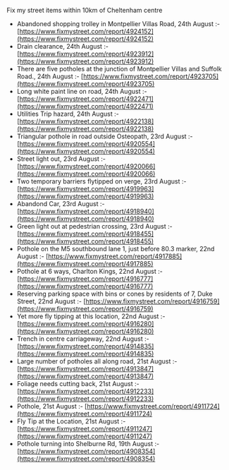 Fix my street items within 10km of Cheltenham centre

<!-- fix_marker starts -->

- Abandoned shopping trolley in Montpellier Villas Road, 24th August :- [https://www.fixmystreet.com/report/4924152](https://www.fixmystreet.com/report/4924152)
- Drain clearance, 24th August :- [https://www.fixmystreet.com/report/4923912](https://www.fixmystreet.com/report/4923912)
- There are five potholes at the junction of Montpellier Villas and Suffolk Road., 24th August :- [https://www.fixmystreet.com/report/4923705](https://www.fixmystreet.com/report/4923705)
- Long white paint line on road, 24th August :- [https://www.fixmystreet.com/report/4922471](https://www.fixmystreet.com/report/4922471)
- Utilities Trip hazard, 24th August :- [https://www.fixmystreet.com/report/4922138](https://www.fixmystreet.com/report/4922138)
- Triangular pothole in road outside Osteopath, 23rd August :- [https://www.fixmystreet.com/report/4920554](https://www.fixmystreet.com/report/4920554)
- Street light out, 23rd August :- [https://www.fixmystreet.com/report/4920066](https://www.fixmystreet.com/report/4920066)
- Two temporary barriers flytipped on verge, 23rd August :- [https://www.fixmystreet.com/report/4919963](https://www.fixmystreet.com/report/4919963)
- Abandond Car, 23rd August :- [https://www.fixmystreet.com/report/4918940](https://www.fixmystreet.com/report/4918940)
- Green light out at pedestrian crossing, 23rd August :- [https://www.fixmystreet.com/report/4918455](https://www.fixmystreet.com/report/4918455)
- Pothole on the M5 southbound lane 1, just before 80.3 marker, 22nd August :- [https://www.fixmystreet.com/report/4917885](https://www.fixmystreet.com/report/4917885)
- Pothole at 6 ways, Charlton Kings, 22nd August :- [https://www.fixmystreet.com/report/4916777](https://www.fixmystreet.com/report/4916777)
- Reserving parking space with bins or cones by residents of 7, Duke Street, 22nd August :- [https://www.fixmystreet.com/report/4916759](https://www.fixmystreet.com/report/4916759)
- Yet more fly tipping at this location, 22nd August :- [https://www.fixmystreet.com/report/4916280](https://www.fixmystreet.com/report/4916280)
- Trench in centre carriageway, 22nd August :- [https://www.fixmystreet.com/report/4914835](https://www.fixmystreet.com/report/4914835)
- Large number of potholes all along road, 21st August :- [https://www.fixmystreet.com/report/4913847](https://www.fixmystreet.com/report/4913847)
- Foliage needs cutting back, 21st August :- [https://www.fixmystreet.com/report/4912233](https://www.fixmystreet.com/report/4912233)
- Pothole, 21st August :- [https://www.fixmystreet.com/report/4911724](https://www.fixmystreet.com/report/4911724)
- Fly Tip at the Location, 21st August :- [https://www.fixmystreet.com/report/4911247](https://www.fixmystreet.com/report/4911247)
- Pothole turning into Shelburne Rd, 19th August :- [https://www.fixmystreet.com/report/4908354](https://www.fixmystreet.com/report/4908354)

<!-- fix_marker ends -->